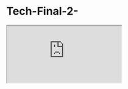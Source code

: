 # Tech-Final-2-

<iframe src="https://docs.google.com/spreadsheets/d/1-7XYHayr7Eac-1gJws-BLMoCAyIBGbFGyKz0odDaD-Q/pubhtml?gid=669840145&amp;single=true&amp;widget=true&amp;headers=false"></iframe> 
